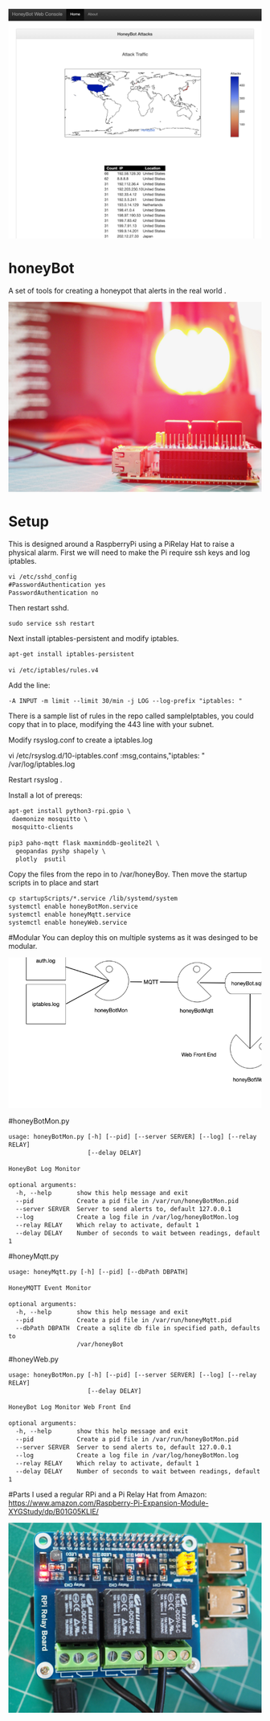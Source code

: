 ![](https://raw.githubusercontent.com/joemcmanus/honeyBot/master/img/dashboard.png)
# honeyBot
A set of tools for creating a honeypot that alerts in the real world .

![](https://raw.githubusercontent.com/joemcmanus/honeyBot/master/img/light.jpg)

# Setup
This is designed around a RaspberryPi using a PiRelay Hat to raise a physical alarm. 
First we will need to make the Pi require ssh keys and  log iptables. 

    vi /etc/sshd_config
    #PasswordAuthentication yes
    PasswordAuthentication no

Then restart sshd. 

    sudo service ssh restart

Next install iptables-persistent and modify iptables. 

    apt-get install iptables-persistent

    vi /etc/iptables/rules.v4

Add the line:

    -A INPUT -m limit --limit 30/min -j LOG --log-prefix "iptables: "

There is a sample list of rules in the repo called sampleIptables, you could copy that in to place, modifying the 443 line with your subnet. 

Modify rsyslog.conf to create a iptables.log

   vi /etc/rsyslog.d/10-iptables.conf
   :msg,contains,"iptables: " /var/log/iptables.log


Restart rsyslog . 

Install a lot of prereqs: 

    apt-get install python3-rpi.gpio \
     daemonize mosquitto \
     mosquitto-clients

    pip3 paho-mqtt flask maxminddb-geolite2l \
      geopandas pyshp shapely \
      plotly  psutil



Copy the files from the repo in to /var/honeyBoy. Then move the startup scripts in to place and start


    cp startupScripts/*.service /lib/systemd/system
    systemctl enable honeyBotMon.service
    systemctl enable honeyMqtt.service
    systemctl enable honeyWeb.service


#Modular
You can deploy this on multiple systems as it was desinged to be modular. 

![](https://raw.githubusercontent.com/joemcmanus/honeyBot/master/img/HoneyBot.png)

#honeyBotMon.py 

    usage: honeyBotMon.py [-h] [--pid] [--server SERVER] [--log] [--relay RELAY]
                          [--delay DELAY]
    
    HoneyBot Log Monitor
    
    optional arguments:
      -h, --help       show this help message and exit
      --pid            Create a pid file in /var/run/honeyBotMon.pid
      --server SERVER  Server to send alerts to, default 127.0.0.1
      --log            Create a log file in /var/log/honeyBotMon.log
      --relay RELAY    Which relay to activate, default 1
      --delay DELAY    Number of seconds to wait between readings, default 1

#honeyMqtt.py 

    usage: honeyMqtt.py [-h] [--pid] [--dbPath DBPATH]
    
    HoneyMQTT Event Monitor
    
    optional arguments:
      -h, --help       show this help message and exit
      --pid            Create a pid file in /var/run/honeyMqtt.pid
      --dbPath DBPATH  Create a sqlite db file in specified path, defaults to
                       /var/honeyBot

#honeyWeb.py 

    usage: honeyBotMon.py [-h] [--pid] [--server SERVER] [--log] [--relay RELAY]
                          [--delay DELAY]
    
    HoneyBot Log Monitor Web Front End
    
    optional arguments:
      -h, --help       show this help message and exit
      --pid            Create a pid file in /var/run/honeyBotMon.pid
      --server SERVER  Server to send alerts to, default 127.0.0.1
      --log            Create a log file in /var/log/honeyBotMon.log
      --relay RELAY    Which relay to activate, default 1
      --delay DELAY    Number of seconds to wait between readings, default 1

#Parts
I used a regular RPi and a Pi Relay Hat from Amazon: 
https://www.amazon.com/Raspberry-Pi-Expansion-Module-XYGStudy/dp/B01G05KLIE/

![](https://raw.githubusercontent.com/joemcmanus/honeyBot/master/img/relay.jpg)

